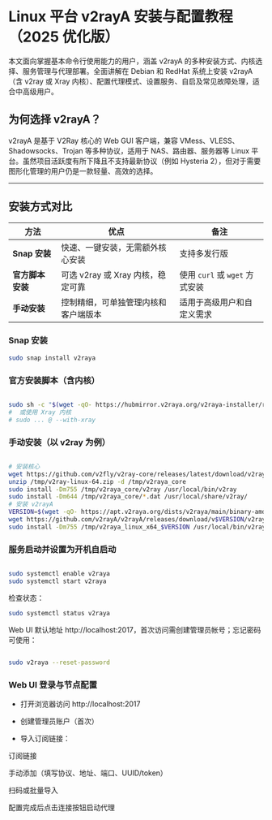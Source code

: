 # Linux 平台 v2rayA 安装与配置教程（2025 优化版）

本文面向掌握基本命令行使用能力的用户，涵盖 v2rayA 的多种安装方式、内核选择、服务管理与代理部署。全面讲解在 Debian 和 RedHat 系统上安装 v2rayA（含 v2ray 或 Xray 内核）、配置代理模式、设置服务、自启及常见故障处理，适合中高级用户。

## 为何选择 v2rayA？

v2rayA 是基于 V2Ray 核心的 Web GUI 客户端，兼容 VMess、VLESS、Shadowsocks、Trojan 等多种协议，适用于 NAS、路由器、服务器等 Linux 平台。虽然项目活跃度有所下降且不支持最新协议（例如 Hysteria 2），但对于需要图形化管理的用户仍是一款轻量、高效的选择。

---

## 安装方式对比

| 方法 | 优点 | 备注 |
|------|------|------|
| **Snap 安装** | 快速、一键安装，无需额外核心安装 | 支持多发行版 |
| **官方脚本安装** | 可选 v2ray 或 Xray 内核，稳定可靠 | 使用 `curl` 或 `wget` 方式安装 |
| **手动安装** | 控制精细，可单独管理内核和客户端版本 | 适用于高级用户和自定义需求|

### Snap 安装

```bash
sudo snap install v2raya
```

### 官方安装脚本（含内核）

```bash

sudo sh -c "$(wget -qO- https://hubmirror.v2raya.org/v2raya-installer/raw/main/installer.sh) @ --with-v2ray"
#  或使用 Xray 内核
# sudo ... @ --with-xray

```

### 手动安装（以 v2ray 为例）

```bash

# 安装核心
wget https://github.com/v2fly/v2ray-core/releases/latest/download/v2ray-linux-64.zip -P /tmp
unzip /tmp/v2ray-linux-64.zip -d /tmp/v2raya_core
sudo install -Dm755 /tmp/v2raya_core/v2ray /usr/local/bin/v2ray
sudo install -Dm644 /tmp/v2raya_core/*.dat /usr/local/share/v2ray/
# 安装 v2rayA
VERSION=$(wget -qO- https://apt.v2raya.org/dists/v2raya/main/binary-amd64/Packages | grep -A 1 'Package: v2raya' | grep Version | awk '{print $2}')
wget https://github.com/v2rayA/v2rayA/releases/download/v$VERSION/v2raya_linux_x64_$VERSION -P /tmp
sudo install -Dm755 /tmp/v2raya_linux_x64_$VERSION /usr/local/bin/v2raya

```

### 服务启动并设置为开机自启动

```bash

sudo systemctl enable v2raya
sudo systemctl start v2raya

```

检查状态：

```bash
sudo systemctl status v2raya
```

Web UI 默认地址 http://localhost:2017，首次访问需创建管理员帐号；忘记密码可使用：

```bash

sudo v2raya --reset-password

```

### Web UI 登录与节点配置

* 打开浏览器访问 http://localhost:2017

* 创建管理员账户（首次）

* 导入订阅链接：

订阅链接

手动添加（填写协议、地址、端口、UUID/token）

扫码或批量导入

配置完成后点击连接按钮启动代理

